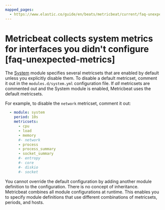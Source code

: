 ```yaml
---
mapped_pages:
  - https://www.elastic.co/guide/en/beats/metricbeat/current/faq-unexpected-metrics.html
---
```


# Metricbeat collects system metrics for interfaces you didn't configure [faq-unexpected-metrics]

The [System](/reference/metricbeat/metricbeat-module-system.md) module specifies several metricsets that are enabled by default unless you explicitly disable them. To disable a default metricset, comment it out in the `modules.d/system.yml` configuration file. If *all* metricsets are commented out and the System module is enabled, Metricbeat uses the default metricsets.

For example, to disable the `network` metricset, comment it out:

```yaml
  - module: system
    period: 10s
    metricsets:
      - cpu
      - load
      - memory
      #- network
      - process
      - process_summary
      - socket_summary
      #- entropy
      #- core
      #- diskio
      #- socket
```

You cannot override the default configuration by adding another module definition to the configuration. There is no concept of inheritance. Metricbeat combines all module configurations at runtime. This enables you to specify module definitions that use different combinations of metricsets, periods, and hosts.

